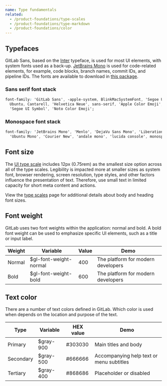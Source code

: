 ```yaml
---
name: Type fundamentals
related:
  - /product-foundations/type-scales
  - /product-foundations/type-markdown
  - /product-foundations/color
---
```


## Typefaces

GitLab Sans, based on the [Inter](https://rsms.me/inter/) typeface, is used for most UI elements, with system fonts used as a back-up. [JetBrains Mono](https://www.jetbrains.com/lp/mono/) is used for code-related elements, for example, code blocks, branch names, commit IDs, and pipeline IDs. The fonts are available to download in [this package](https://www.npmjs.com/package/@gitlab/fonts).

### Sans serif font stack

```css
font-family: 'GitLab Sans', -apple-system, BlinkMacSystemFont, 'Segoe UI', Roboto, 'Noto Sans',
  Ubuntu, Cantarell, 'Helvetica Neue', sans-serif, 'Apple Color Emoji', 'Segoe UI Emoji',
  'Segoe UI Symbol', 'Noto Color Emoji';
```

### Monospace font stack

```css
font-family: 'JetBrains Mono', 'Menlo', 'DejaVu Sans Mono', 'Liberation Mono', 'Consolas',
  'Ubuntu Mono', 'Courier New', 'andale mono', 'lucida console', monospace;
```

## Font size

The [UI type scale](/product-foundations/type-scales#ui-type-scale) includes 12px (0.75rem) as the smallest size option across all of the type scales. Legibility is impacted more at smaller sizes as system font, browser rendering, screen resolution, type styles, and other factors influence the presentation of text. Therefore, use small text in limited capacity for short meta content and actions.

View the [type scales](/product-foundations/type-scales) page for additional details about body and heading font sizes.

## Font weight

GitLab uses two font weights within the application: normal and bold. A bold font weight can be used to emphasize specific UI elements, such as a title or input label.

<table class="font-weight gl-mb-6">
<thead>
<tr>
<th>Weight</th>
<th>Variable</th>
<th>Value</th>
<th>Demo</th>
</tr>
</thead>
<tbody>
<tr>
<td>Normal</td>
<td>$gl-font-weight-normal</td>
<td>400</td>
<td>The platform for modern developers</td>
</tr>
<tr>
<td>Bold</td>
<td>$gl-font-weight-bold</td>
<td>600</td>
<td class="f-bold">The platform for modern developers</td>
</tr>
</tbody>
</table>

## Text color

There are a number of text colors defined in GitLab. Which color is used when depends on the location and purpose of the text.

<table class="font-weight gl-mb-6">
<thead>
<tr>
<th>Type</th>
<th>Variable</th>
<th>HEX value</th>
<th>Demo</th>
</tr>
</thead>
<tbody>
<tr>
<td>Primary</td>
<td>$gray-900</td>
<td>#303030</td>
<td class="gl-text-gray-900">Main titles and body</td>
</tr>
<tr>
<td>Secondary</td>
<td>$gray-500</td>
<td>#666666</td>
<td class="gl-text-gray-500">Accompanying help text or menu subtitles</td>
</tr>
<tr>
<td>Tertiary</td>
<td>$gray-400</td>
<td>#868686</td>
<td class="gl-text-gray-400">Placeholder or disabled</td>
</tr>
</tbody>
</table>
